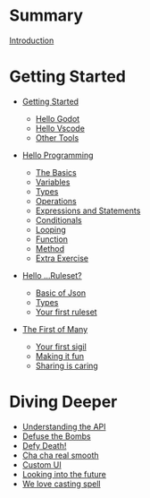 # Summary

[Introduction](./intro.md)

# Getting Started

-   [Getting Started](./chapter_1.md)

    -   [Hello Godot]()
    -   [Hello Vscode]()
    -   [Other Tools]()

-   [Hello Programming]()

    -   [The Basics]()
    -   [Variables]()
    -   [Types]()
    -   [Operations]()
    -   [Expressions and Statements]()
    -   [Conditionals]()
    -   [Looping]()
    -   [Function]()
    -   [Method]()
    -   [Extra Exercise]()

-   [Hello ...Ruleset?]()

    -   [Basic of Json]()
    -   [Types]()
    -   [Your first ruleset]()

-   [The First of Many]()
    -   [Your first sigil]()
    -   [Making it fun]()
    -   [Sharing is caring]()

# Diving Deeper

-   [Understanding the API]()
-   [Defuse the Bombs]()
-   [Defy Death!]()
-   [Cha cha real smooth]()
-   [Custom UI]()
-   [Looking into the future]()
-   [We love casting spell]()
